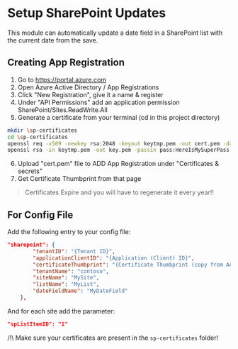 # Setup SharePoint Updates 
This module can automatically update a date field in a SharePoint list with the current date from the save. 

## Creating App Registration 
1. Go to https://portal.azure.com 
2. Open Azure Active Directory / App Registrations 
3. Click "New Registration", give it a name & register 
4. Under "API Permissions" add an application permission SharePoint/Sites.ReadWrite.All
5. Generate a certificate from your terminal (cd in this project directory)
```bash
mkdir \sp-certificates
cd \sp-certificates
openssl req -x509 -newkey rsa:2048 -keyout keytmp.pem -out cert.pem -days 365 -passout pass:HereIsMySuperPass -subj '/C=FR/L=Lyon'
openssl rsa -in keytmp.pem -out key.pem -passin pass:HereIsMySuperPass
```
6. Upload "cert.pem" file to ADD App Registration under "Certificates & secrets"
7. Get Certificate Thumbprint from that page 

> Certificates Expire and you will have to regenerate it every year!! 

## For Config File 

Add the following entry to your config file: 
```json
"sharepoint": {
        "tenantID": "{Tenant ID}",
        "applicationClientID": "{Application (Client) ID}",
        "certificateThumbprint": "{Certificate Thumbprint (copy from AAD)}",
        "tenantName": "contoso",
        "siteName": "MySite",
        "listName": "MyList",
        "dateFieldName": "MyDateField"
    },
```
And for each site add the parameter: 
```json
"spListItemID": "1"
```

/!\ Make sure your certificates are present in the `sp-certificates` folder!